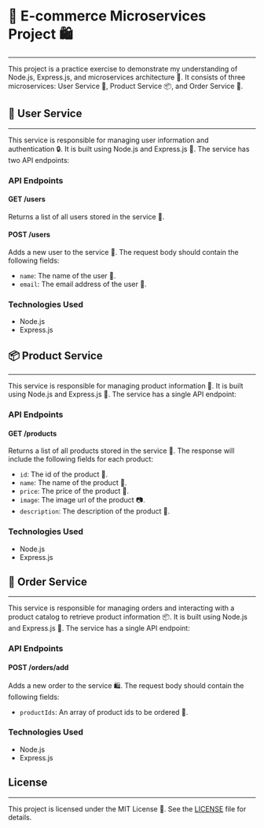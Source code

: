 # 🎉 E-commerce Microservices Project 🛍️
---
This project is a practice exercise to demonstrate my understanding of Node.js, Express.js, and microservices architecture 🤯. It consists of three microservices: User Service 👥, Product Service 📦, and Order Service 📝.

## 👥 User Service
---
This service is responsible for managing user information and authentication 🔒. It is built using Node.js and Express.js 🚀. The service has two API endpoints:

### API Endpoints

#### GET /users

Returns a list of all users stored in the service 📝.

#### POST /users

Adds a new user to the service 👥. The request body should contain the following fields:
- `name`: The name of the user 👋.
- `email`: The email address of the user 📧.

### Technologies Used

* Node.js
* Express.js

## 📦 Product Service
---
This service is responsible for managing product information 📝. It is built using Node.js and Express.js 🚀. The service has a single API endpoint:

### API Endpoints

#### GET /products

Returns a list of all products stored in the service 📝. The response will include the following fields for each product:
- `id`: The id of the product 🔢.
- `name`: The name of the product 📝.
- `price`: The price of the product 💸.
- `image`: The image url of the product 📷.
- `description`: The description of the product 📄.

### Technologies Used

* Node.js
* Express.js

## 📝 Order Service
---
This service is responsible for managing orders and interacting with a product catalog to retrieve product information 📦. It is built using Node.js and Express.js 🚀. The service has a single API endpoint:

### API Endpoints

#### POST /orders/add

Adds a new order to the service 🛍️. The request body should contain the following fields:
- `productIds`: An array of product ids to be ordered 🔢.

### Technologies Used

* Node.js
* Express.js

## License
---
This project is licensed under the MIT License 📝. See the [LICENSE](LICENSE) file for details.